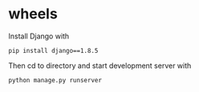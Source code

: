 # wheels

Install Django with

    pip install django==1.8.5

Then cd to directory and start development server with

    python manage.py runserver
